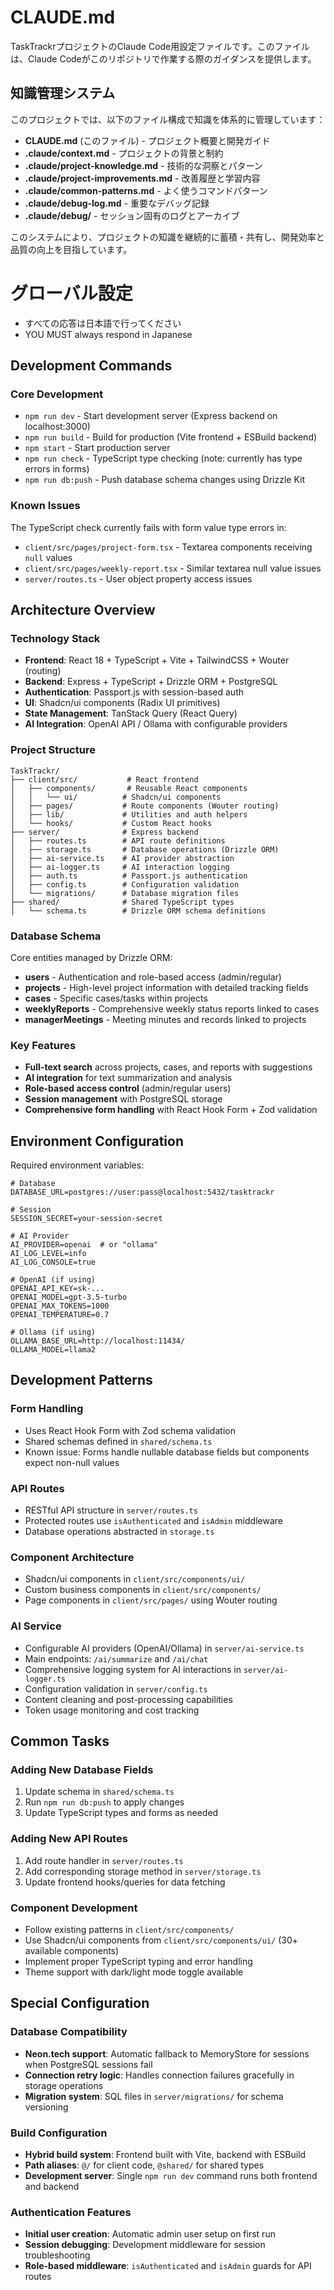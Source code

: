 # CLAUDE.md

TaskTrackrプロジェクトのClaude Code用設定ファイルです。このファイルは、Claude Codeがこのリポジトリで作業する際のガイダンスを提供します。

## 知識管理システム

このプロジェクトでは、以下のファイル構成で知識を体系的に管理しています：

- **CLAUDE.md** (このファイル) - プロジェクト概要と開発ガイド
- **.claude/context.md** - プロジェクトの背景と制約
- **.claude/project-knowledge.md** - 技術的な洞察とパターン
- **.claude/project-improvements.md** - 改善履歴と学習内容
- **.claude/common-patterns.md** - よく使うコマンドパターン
- **.claude/debug-log.md** - 重要なデバッグ記録
- **.claude/debug/** - セッション固有のログとアーカイブ

このシステムにより、プロジェクトの知識を継続的に蓄積・共有し、開発効率と品質の向上を目指しています。

# グローバル設定
- すべての応答は日本語で行ってください
- YOU MUST always respond in Japanese


## Development Commands

### Core Development
- `npm run dev` - Start development server (Express backend on localhost:3000)
- `npm run build` - Build for production (Vite frontend + ESBuild backend)
- `npm start` - Start production server
- `npm run check` - TypeScript type checking (note: currently has type errors in forms)
- `npm run db:push` - Push database schema changes using Drizzle Kit

### Known Issues
The TypeScript check currently fails with form value type errors in:
- `client/src/pages/project-form.tsx` - Textarea components receiving `null` values
- `client/src/pages/weekly-report.tsx` - Similar textarea null value issues
- `server/routes.ts` - User object property access issues

## Architecture Overview

### Technology Stack
- **Frontend**: React 18 + TypeScript + Vite + TailwindCSS + Wouter (routing)
- **Backend**: Express + TypeScript + Drizzle ORM + PostgreSQL
- **Authentication**: Passport.js with session-based auth
- **UI**: Shadcn/ui components (Radix UI primitives)
- **State Management**: TanStack Query (React Query)
- **AI Integration**: OpenAI API / Ollama with configurable providers

### Project Structure
```
TaskTrackr/
├── client/src/           # React frontend
│   ├── components/       # Reusable React components
│   │   └── ui/          # Shadcn/ui components
│   ├── pages/           # Route components (Wouter routing)
│   ├── lib/             # Utilities and auth helpers
│   └── hooks/           # Custom React hooks
├── server/              # Express backend
│   ├── routes.ts        # API route definitions
│   ├── storage.ts       # Database operations (Drizzle ORM)
│   ├── ai-service.ts    # AI provider abstraction
│   ├── ai-logger.ts     # AI interaction logging
│   ├── auth.ts          # Passport.js authentication
│   ├── config.ts        # Configuration validation
│   └── migrations/      # Database migration files
├── shared/              # Shared TypeScript types
│   └── schema.ts        # Drizzle ORM schema definitions
```

### Database Schema
Core entities managed by Drizzle ORM:
- **users** - Authentication and role-based access (admin/regular)
- **projects** - High-level project information with detailed tracking fields
- **cases** - Specific cases/tasks within projects
- **weeklyReports** - Comprehensive weekly status reports linked to cases
- **managerMeetings** - Meeting minutes and records linked to projects

### Key Features
- **Full-text search** across projects, cases, and reports with suggestions
- **AI integration** for text summarization and analysis
- **Role-based access control** (admin/regular users)
- **Session management** with PostgreSQL storage
- **Comprehensive form handling** with React Hook Form + Zod validation

## Environment Configuration

Required environment variables:
```env
# Database
DATABASE_URL=postgres://user:pass@localhost:5432/tasktrackr

# Session
SESSION_SECRET=your-session-secret

# AI Provider
AI_PROVIDER=openai  # or "ollama"
AI_LOG_LEVEL=info
AI_LOG_CONSOLE=true

# OpenAI (if using)
OPENAI_API_KEY=sk-...
OPENAI_MODEL=gpt-3.5-turbo
OPENAI_MAX_TOKENS=1000
OPENAI_TEMPERATURE=0.7

# Ollama (if using)
OLLAMA_BASE_URL=http://localhost:11434/
OLLAMA_MODEL=llama2
```

## Development Patterns

### Form Handling
- Uses React Hook Form with Zod schema validation
- Shared schemas defined in `shared/schema.ts`
- Known issue: Forms handle nullable database fields but components expect non-null values

### API Routes
- RESTful API structure in `server/routes.ts` 
- Protected routes use `isAuthenticated` and `isAdmin` middleware
- Database operations abstracted in `storage.ts`

### Component Architecture
- Shadcn/ui components in `client/src/components/ui/`
- Custom business components in `client/src/components/`
- Page components in `client/src/pages/` using Wouter routing

### AI Service
- Configurable AI providers (OpenAI/Ollama) in `server/ai-service.ts`
- Main endpoints: `/ai/summarize` and `/ai/chat`
- Comprehensive logging system for AI interactions in `server/ai-logger.ts`
- Configuration validation in `server/config.ts`
- Content cleaning and post-processing capabilities
- Token usage monitoring and cost tracking

## Common Tasks

### Adding New Database Fields
1. Update schema in `shared/schema.ts`
2. Run `npm run db:push` to apply changes
3. Update TypeScript types and forms as needed

### Adding New API Routes
1. Add route handler in `server/routes.ts`
2. Add corresponding storage method in `server/storage.ts`
3. Update frontend hooks/queries for data fetching

### Component Development
- Follow existing patterns in `client/src/components/`
- Use Shadcn/ui components from `client/src/components/ui/` (30+ available components)
- Implement proper TypeScript typing and error handling
- Theme support with dark/light mode toggle available

## Special Configuration

### Database Compatibility
- **Neon.tech support**: Automatic fallback to MemoryStore for sessions when PostgreSQL sessions fail
- **Connection retry logic**: Handles connection failures gracefully in storage operations
- **Migration system**: SQL files in `server/migrations/` for schema versioning

### Build Configuration
- **Hybrid build system**: Frontend built with Vite, backend with ESBuild
- **Path aliases**: `@/` for client code, `@shared/` for shared types
- **Development server**: Single `npm run dev` command runs both frontend and backend

### Authentication Features
- **Initial user creation**: Automatic admin user setup on first run
- **Session debugging**: Development middleware for session troubleshooting
- **Role-based middleware**: `isAuthenticated` and `isAdmin` guards for API routes